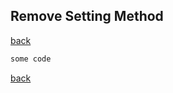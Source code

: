 ## Remove Setting Method
[back](https://github.com/manelromero/refactoring/blob/master/README.md)
```ruby
some code
```
[back](https://github.com/manelromero/refactoring/blob/master/README.md)
